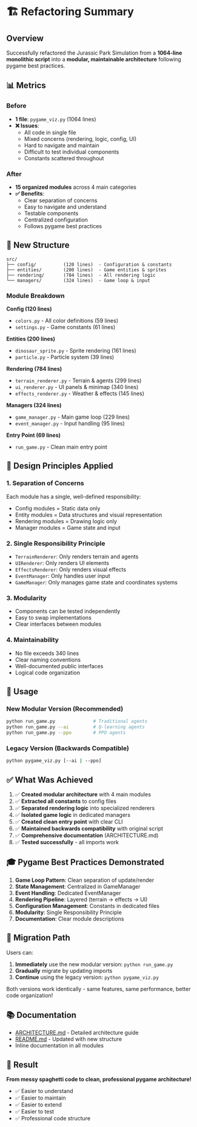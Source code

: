 # 🏗️ Refactoring Summary

## Overview

Successfully refactored the Jurassic Park Simulation from a **1064-line monolithic script** into a **modular, maintainable architecture** following pygame best practices.

## 📊 Metrics

### Before
- **1 file**: `pygame_viz.py` (1064 lines)
- **❌ Issues**:
  - All code in single file
  - Mixed concerns (rendering, logic, config, UI)
  - Hard to navigate and maintain
  - Difficult to test individual components
  - Constants scattered throughout

### After
- **15 organized modules** across 4 main categories
- **✅ Benefits**:
  - Clear separation of concerns
  - Easy to navigate and understand
  - Testable components
  - Centralized configuration
  - Follows pygame best practices

## 📁 New Structure

```
src/
├── config/          (120 lines)  - Configuration & constants
├── entities/        (200 lines)  - Game entities & sprites
├── rendering/       (784 lines)  - All rendering logic
└── managers/        (324 lines)  - Game loop & input
```

### Module Breakdown

**Config (120 lines)**
- `colors.py` - All color definitions (59 lines)
- `settings.py` - Game constants (61 lines)

**Entities (200 lines)**
- `dinosaur_sprite.py` - Sprite rendering (161 lines)
- `particle.py` - Particle system (39 lines)

**Rendering (784 lines)**
- `terrain_renderer.py` - Terrain & agents (299 lines)
- `ui_renderer.py` - UI panels & minimap (340 lines)
- `effects_renderer.py` - Weather & effects (145 lines)

**Managers (324 lines)**
- `game_manager.py` - Main game loop (229 lines)
- `event_manager.py` - Input handling (95 lines)

**Entry Point (69 lines)**
- `run_game.py` - Clean main entry point

## 🎯 Design Principles Applied

### 1. **Separation of Concerns**
Each module has a single, well-defined responsibility:
- Config modules = Static data only
- Entity modules = Data structures and visual representation
- Rendering modules = Drawing logic only
- Manager modules = Game state and input

### 2. **Single Responsibility Principle**
- `TerrainRenderer`: Only renders terrain and agents
- `UIRenderer`: Only renders UI elements
- `EffectsRenderer`: Only renders visual effects
- `EventManager`: Only handles user input
- `GameManager`: Only manages game state and coordinates systems

### 3. **Modularity**
- Components can be tested independently
- Easy to swap implementations
- Clear interfaces between modules

### 4. **Maintainability**
- No file exceeds 340 lines
- Clear naming conventions
- Well-documented public interfaces
- Logical code organization

## 🚀 Usage

### New Modular Version (Recommended)
```bash
python run_game.py              # Traditional agents
python run_game.py --ai         # Q-learning agents
python run_game.py --ppo        # PPO agents
```

### Legacy Version (Backwards Compatible)
```bash
python pygame_viz.py [--ai | --ppo]
```

## ✅ What Was Achieved

1. ✅ **Created modular architecture** with 4 main modules
2. ✅ **Extracted all constants** to config files
3. ✅ **Separated rendering logic** into specialized renderers
4. ✅ **Isolated game logic** in dedicated managers
5. ✅ **Created clean entry point** with clear CLI
6. ✅ **Maintained backwards compatibility** with original script
7. ✅ **Comprehensive documentation** (ARCHITECTURE.md)
8. ✅ **Tested successfully** - all imports work

## 🎓 Pygame Best Practices Demonstrated

1. **Game Loop Pattern**: Clean separation of update/render
2. **State Management**: Centralized in GameManager
3. **Event Handling**: Dedicated EventManager
4. **Rendering Pipeline**: Layered (terrain → effects → UI)
5. **Configuration Management**: Constants in dedicated files
6. **Modularity**: Single Responsibility Principle
7. **Documentation**: Clear module descriptions

## 🔄 Migration Path

Users can:
1. **Immediately** use the new modular version: `python run_game.py`
2. **Gradually** migrate by updating imports
3. **Continue** using the legacy version: `python pygame_viz.py`

Both versions work identically - same features, same performance, better code organization!

## 📚 Documentation

- [ARCHITECTURE.md](ARCHITECTURE.md) - Detailed architecture guide
- [README.md](README.md) - Updated with new structure
- Inline documentation in all modules

## 🎉 Result

**From messy spaghetti code to clean, professional pygame architecture!**

- ✅ Easier to understand
- ✅ Easier to maintain
- ✅ Easier to extend
- ✅ Easier to test
- ✅ Professional code structure
